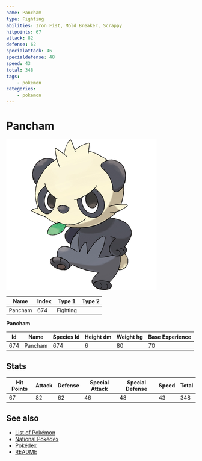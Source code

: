 ```yaml
---
name: Pancham
type: Fighting
abilities: Iron Fist, Mold Breaker, Scrappy
hitpoints: 67
attack: 82
defense: 62
specialattack: 46
specialdefense: 48
speed: 43
total: 348
tags:
    - pokemon
categories:
    - pokemon
---
```


# Pancham


![Pancham](images/674.png)

| **Name** | **Index** | **Type 1** | **Type 2** |
|----|----|----|----|
| Pancham | 674 | Fighting  |  |

**Pancham** 




| **Id** | **Name** | **Species Id** | **Height dm** | **Weight hg** | **Base Experience** |
|--------|----------|----------------|------------|------------|---------------------|
| 674 | Pancham | 674 | 6 | 80 | 70 |



## Stats

| **Hit Points** | **Attack** | **Defense** | **Special Attack** | **Special Defense** | **Speed** | **Total** |
|----------------|------------|-------------|--------------------|---------------------|-----------|-----------|
| 67 | 82 | 62 | 46 | 48 | 43 | 348 |

## See also

- [List of Pokémon](../pokemon.md)
- [National Pokédex](../national_pokedex.md)
- [Pokédex](../pokedex.md)
- [README](../README.md)
